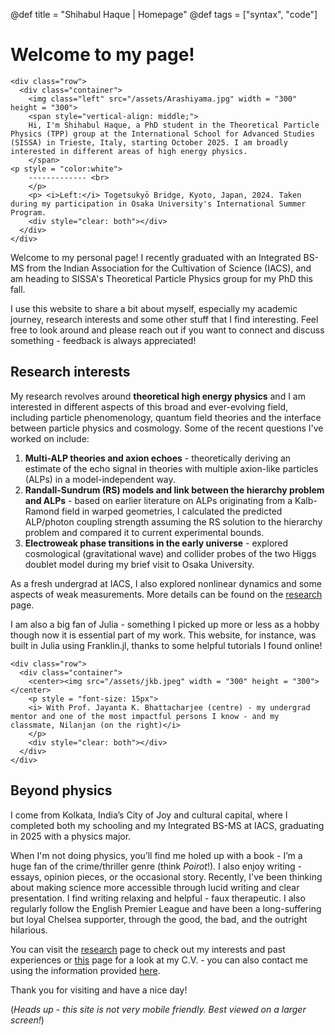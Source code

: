 @def title = "Shihabul Haque | Homepage"
@def tags = ["syntax", "code"]

# Welcome to my page!

~~~
<div class="row">
  <div class="container">
    <img class="left" src="/assets/Arashiyama.jpg" width = "300" height = "300">
    <span style="vertical-align: middle;">
    Hi, I'm Shihabul Haque, a PhD student in the Theoretical Particle Physics (TPP) group at the International School for Advanced Studies (SISSA) in Trieste, Italy, starting October 2025. I am broadly interested in different areas of high energy physics.
    </span>
<p style = "color:white">
    ------------- <br>
    </p>
    <p> <i>Left:</i> Togetsukyō Bridge, Kyoto, Japan, 2024. Taken during my participation in Osaka University's International Summer Program.
    <div style="clear: both"></div> 
  </div>
</div>
~~~
Welcome to my personal page! I recently graduated with an Integrated BS-MS from the Indian Association for the Cultivation of Science (IACS), and am heading to SISSA's Theoretical Particle Physics group for my PhD this fall.

I use this website to share a bit about myself, especially my academic journey, research interests and some other stuff that I find interesting. Feel free to look around and please reach out if you want to connect and discuss something - feedback is always appreciated!
## Research interests

My research revolves around **theoretical high energy physics** and I am interested in different aspects of this broad and ever-evolving field, including particle phenomenology, quantum field theories and the interface between particle physics and cosmology. Some of the recent questions I've worked on include:

1. **Multi-ALP theories and axion echoes** - theoretically deriving an estimate of the echo signal in theories with multiple axion-like particles (ALPs) in a model-independent way.
2. **Randall-Sundrum (RS) models and link between the hierarchy problem and ALPs** - based on earlier literature on ALPs originating from a Kalb-Ramond field in warped geometries, I calculated the predicted ALP/photon coupling strength assuming the RS solution to the hierarchy problem and compared it to current experimental bounds.
3. **Electroweak phase transitions in the early universe** - explored cosmological (gravitational wave) and collider probes of the two Higgs doublet model during my brief visit to Osaka University.

As a fresh undergrad at IACS, I also explored nonlinear dynamics and some aspects of weak measurements. More details can be found on the [research](/menu1/) page.

I am also a big fan of Julia - something I picked up more or less as a hobby though now it is essential part of my work. This website, for instance, was built in Julia using Franklin.jl, thanks to some helpful tutorials I found online!

~~~
<div class="row">
  <div class="container">
    <center><img src="/assets/jkb.jpeg" width = "300" height = "300"></center>
    <p style = "font-size: 15px">
    <i> With Prof. Jayanta K. Bhattacharjee (centre) - my undergrad mentor and one of the most impactful persons I know - and my classmate, Nilanjan (on the right)</i>
    </p>     
    <div style="clear: both"></div> 
  </div>
</div>
~~~
## Beyond physics

I come from Kolkata, India’s City of Joy and cultural capital, where I completed both my schooling and my Integrated BS-MS at IACS, graduating in 2025 with a physics major.

When I'm not doing physics, you’ll find me holed up with a book - I’m a huge fan of the crime/thriller genre (think *Poirot*!). I also enjoy writing - essays, opinion pieces, or the occasional story. Recently, I've been thinking about making science more accessible through lucid writing and clear presentation. I find writing relaxing and helpful - faux therapeutic. I also regularly follow the English Premier League and have been a long-suffering but loyal Chelsea supporter, through the good, the bad, and the outright hilarious.

You can visit the [research](/menu1/) page to check out my interests and past experiences or [this](/menu2/) page for a look at my C.V. - you can also contact me using the information provided [here](/menu3/). 

Thank you for visiting and have a nice day!

(*Heads up - this site is not very mobile friendly. Best viewed on a larger screen!*)
